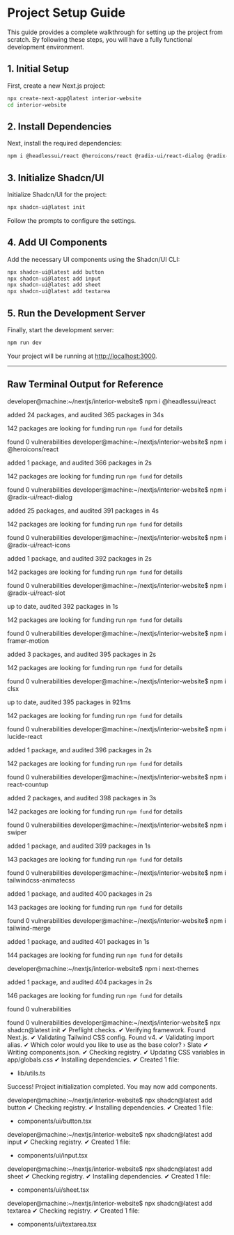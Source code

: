 # Project Setup Guide

This guide provides a complete walkthrough for setting up the project from scratch. By following these steps, you will have a fully functional development environment.

## 1. Initial Setup

First, create a new Next.js project:

```bash
npx create-next-app@latest interior-website
cd interior-website
```

## 2. Install Dependencies

Next, install the required dependencies:

```bash
npm i @headlessui/react @heroicons/react @radix-ui/react-dialog @radix-ui/react-icons @radix-ui/react-slot framer-motion clsx lucide-react react-countup swiper tailwindcss-animatecss tailwind-merge next-themes
```

## 3. Initialize Shadcn/UI

Initialize Shadcn/UI for the project:

```bash
npx shadcn-ui@latest init
```

Follow the prompts to configure the settings.

## 4. Add UI Components

Add the necessary UI components using the Shadcn/UI CLI:

```bash
npx shadcn-ui@latest add button
npx shadcn-ui@latest add input
npx shadcn-ui@latest add sheet
npx shadcn-ui@latest add textarea
```

## 5. Run the Development Server

Finally, start the development server:

```bash
npm run dev
```

Your project will be running at [http://localhost:3000](http://localhost:3000).

---

## Raw Terminal Output for Reference

developer@machine:~/nextjs/interior-website$ npm i @headlessui/react

added 24 packages, and audited 365 packages in 34s

142 packages are looking for funding
  run `npm fund` for details

found 0 vulnerabilities
developer@machine:~/nextjs/interior-website$ npm i @heroicons/react

added 1 package, and audited 366 packages in 2s

142 packages are looking for funding
  run `npm fund` for details

found 0 vulnerabilities
developer@machine:~/nextjs/interior-website$ npm i @radix-ui/react-dialog

added 25 packages, and audited 391 packages in 4s

142 packages are looking for funding
  run `npm fund` for details

found 0 vulnerabilities
developer@machine:~/nextjs/interior-website$ npm i @radix-ui/react-icons

added 1 package, and audited 392 packages in 2s

142 packages are looking for funding
  run `npm fund` for details

found 0 vulnerabilities
developer@machine:~/nextjs/interior-website$ npm i @radix-ui/react-slot

up to date, audited 392 packages in 1s

142 packages are looking for funding
  run `npm fund` for details

found 0 vulnerabilities
developer@machine:~/nextjs/interior-website$ npm i framer-motion

added 3 packages, and audited 395 packages in 2s

142 packages are looking for funding
  run `npm fund` for details

found 0 vulnerabilities
developer@machine:~/nextjs/interior-website$ npm i clsx

up to date, audited 395 packages in 921ms

142 packages are looking for funding
  run `npm fund` for details

found 0 vulnerabilities
developer@machine:~/nextjs/interior-website$ npm i lucide-react

added 1 package, and audited 396 packages in 2s

142 packages are looking for funding
  run `npm fund` for details

found 0 vulnerabilities
developer@machine:~/nextjs/interior-website$ npm i react-countup

added 2 packages, and audited 398 packages in 3s

142 packages are looking for funding
  run `npm fund` for details

found 0 vulnerabilities
developer@machine:~/nextjs/interior-website$ npm i swiper

added 1 package, and audited 399 packages in 1s

143 packages are looking for funding
  run `npm fund` for details

found 0 vulnerabilities
developer@machine:~/nextjs/interior-website$ npm i tailwindcss-animatecss

added 1 package, and audited 400 packages in 2s

143 packages are looking for funding
  run `npm fund` for details

found 0 vulnerabilities
developer@machine:~/nextjs/interior-website$ npm i tailwind-merge

added 1 package, and audited 401 packages in 1s

144 packages are looking for funding
  run `npm fund` for details


developer@machine:~/nextjs/interior-website$ npm i next-themes

added 1 package, and audited 404 packages in 2s

146 packages are looking for funding
  run `npm fund` for details

found 0 vulnerabilities

found 0 vulnerabilities
developer@machine:~/nextjs/interior-website$ npx shadcn@latest init
✔ Preflight checks.
✔ Verifying framework. Found Next.js.
✔ Validating Tailwind CSS config. Found v4.
✔ Validating import alias.
✔ Which color would you like to use as the base color? › Slate
✔ Writing components.json.
✔ Checking registry.
✔ Updating CSS variables in app/globals.css
✔ Installing dependencies.
✔ Created 1 file:
  - lib/utils.ts

Success! Project initialization completed.
You may now add components.

developer@machine:~/nextjs/interior-website$ npx shadcn@latest add button
✔ Checking registry.
✔ Installing dependencies.
✔ Created 1 file:
  - components/ui/button.tsx

developer@machine:~/nextjs/interior-website$ npx shadcn@latest add input
✔ Checking registry.
✔ Created 1 file:
  - components/ui/input.tsx

developer@machine:~/nextjs/interior-website$ npx shadcn@latest add sheet
✔ Checking registry.
✔ Installing dependencies.
✔ Created 1 file:
  - components/ui/sheet.tsx

developer@machine:~/nextjs/interior-website$ npx shadcn@latest add textarea
✔ Checking registry.
✔ Created 1 file:
  - components/ui/textarea.tsx

